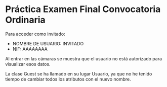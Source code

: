 # Práctica Examen Final Convocatoria Ordinaria

Para acceder como invitado:

- NOMBRE DE USUARIO: INVITADO
- NIF: AAAAAAAA

Al entrar en las cámaras se muestra que el usuario no está autorizado para visualizar esos datos.

La clase Guest se ha llamado en su lugar Usuario, ya que no he tenido tiempo de cambiar todos los atributos con el nuevo nombre.

